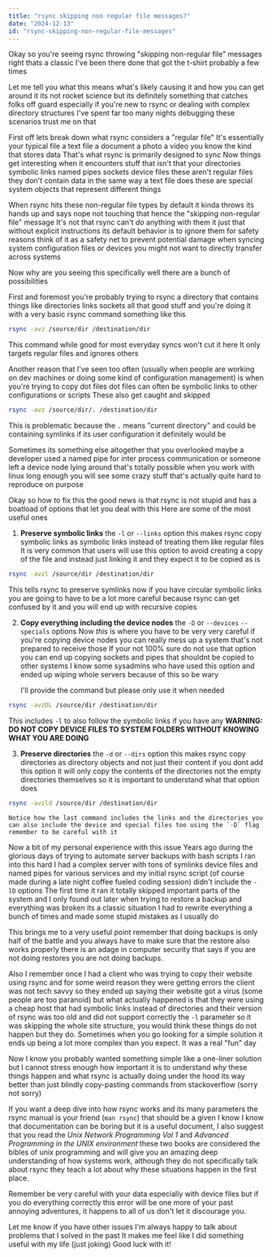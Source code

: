 ```yaml
---
title: "rsync skipping non regular file messages?"
date: "2024-12-13"
id: "rsync-skipping-non-regular-file-messages"
---
```


Okay so you're seeing rsync throwing "skipping non-regular file" messages right thats a classic I've been there done that got the t-shirt probably a few times

Let me tell you what this means what's likely causing it and how you can get around it its not rocket science but its definitely something that catches folks off guard especially if you're new to rsync or dealing with complex directory structures I've spent far too many nights debugging these scenarios trust me on that

First off lets break down what rsync considers a "regular file" It's essentially your typical file a text file a document a photo a video you know the kind that stores data That's what rsync is primarily designed to sync Now things get interesting when it encounters stuff that isn't that your directories symbolic links named pipes sockets device files these aren't regular files they don't contain data in the same way a text file does these are special system objects that represent different things

When rsync hits these non-regular file types by default it kinda throws its hands up and says nope not touching that hence the "skipping non-regular file" message It's not that rsync can't *do* anything with them it just that without explicit instructions its default behavior is to ignore them for safety reasons think of it as a safety net to prevent potential damage when syncing system configuration files or devices you might not want to directly transfer across systems

Now why are you seeing this specifically well there are a bunch of possibilities

First and foremost you're probably trying to rsync a directory that contains things like directories links sockets all that good stuff and you're doing it with a very basic rsync command something like this

```bash
rsync -avz /source/dir /destination/dir
```

This command while good for most everyday syncs won't cut it here It only targets regular files and ignores others

Another reason that I've seen too often (usually when people are working on dev machines or doing some kind of configuration management) is when you're trying to copy dot files dot files can often be symbolic links to other configurations or scripts These also get caught and skipped

```bash
rsync -avz /source/dir/. /destination/dir
```
This is problematic because the `.` means "current directory" and could be containing symlinks if its user configuration it definitely would be

Sometimes its something else altogether that you overlooked maybe a developer used a named pipe for inter process communication or someone left a device node lying around that's totally possible when you work with linux long enough you will see some crazy stuff that's actually quite hard to reproduce on purpose

Okay so how to fix this the good news is that rsync is not stupid and has a boatload of options that let you deal with this Here are some of the most useful ones

1.  **Preserve symbolic links** the `-l` or `--links` option this makes rsync copy symbolic links as symbolic links instead of treating them like regular files It is very common that users will use this option to avoid creating a copy of the file and instead just linking it and they expect it to be copied as is

```bash
rsync -avzl /source/dir /destination/dir
```

   This tells rsync to preserve symlinks now if you have circular symbolic links you are going to have to be a lot more careful because rsync can get confused by it and you will end up with recursive copies

2. **Copy everything including the device nodes** the `-D` or `--devices` `--specials` options Now *this* is where you have to be very very careful if you're copying device nodes you can really mess up a system that's not prepared to receive those If your not 100% sure do not use that option you can end up copying sockets and pipes that shouldnt be copied to other systems I know some sysadmins who have used this option and ended up wiping whole servers because of this so be wary

   I'll provide the command but please only use it when needed

```bash
rsync -avzDL /source/dir /destination/dir
```

   This includes `-l` to also follow the symbolic links if you have any
   **WARNING: DO NOT COPY DEVICE FILES TO SYSTEM FOLDERS WITHOUT KNOWING WHAT YOU ARE DOING**

3.  **Preserve directories** the `-d` or `--dirs` option this makes rsync copy directories as directory objects and not just their content if you dont add this option it will only copy the contents of the directories not the empty directories themselves so it is important to understand what that option does

```bash
rsync -avzld /source/dir /destination/dir
```
    Notice how the last command includes the links and the directories you can also include the device and special files too using the `-D` flag remember to be careful with it

Now a bit of my personal experience with this issue Years ago during the glorious days of trying to automate server backups with bash scripts I ran into this hard I had a complex server with tons of symlinks device files and named pipes for various services and my initial rsync script (of course made during a late night coffee fueled coding session) didn't include the `-lD` options The first time it ran it totally skipped important parts of the system and I only found out later when trying to restore a backup and everything was broken its a classic situation I had to rewrite everything a bunch of times and made some stupid mistakes as I usually do

This brings me to a very useful point remember that doing backups is only half of the battle and you always have to make sure that the restore also works properly there is an adage in computer security that says if you are not doing restores you are not doing backups.

Also I remember once I had a client who was trying to copy their website using rsync and for some weird reason they were getting errors the client was not tech savvy so they ended up saying their website got a virus (some people are too paranoid) but what actually happened is that they were using a cheap host that had symbolic links instead of directories and their version of rsync was too old and did not support correctly the `-l` parameter so it was skipping the whole site structure, you would think these things do not happen but they do. Sometimes when you go looking for a simple solution it ends up being a lot more complex than you expect. It was a real "fun" day

Now I know you probably wanted something simple like a one-liner solution but I cannot stress enough how important it is to understand *why* these things happen and what rsync is actually doing under the hood its way better than just blindly copy-pasting commands from stackoverflow (sorry not sorry)

If you want a deep dive into how rsync works and its many parameters the rsync manual is your friend (`man rsync`) that should be a given I know I know that documentation can be boring but it is a useful document, I also suggest that you read the *Unix Network Programming Vol 1* and *Advanced Programming in the UNIX environment* these two books are considered the bibles of unix programming and will give you an amazing deep understanding of how systems work, although they do not specifically talk about rsync they teach a lot about why these situations happen in the first place.

Remember be very careful with your data especially with device files but if you do everything correctly this error will be one more of your past annoying adventures, it happens to all of us don't let it discourage you.

Let me know if you have other issues I'm always happy to talk about problems that I solved in the past It makes me feel like I did something useful with my life (just joking) Good luck with it!
